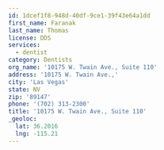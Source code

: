 ```yaml
---
id: 1dcef1f8-948d-40df-9ce1-39f43e64a1dd
first_name: Faranak
last_name: Thomas
license: DDS
services:
  - dentist
category: Dentists
org_name: '10175 W. Twain Ave., Suite 110'
address: '10175 W. Twain Ave.,'
city: 'Las Vegas'
state: NV
zip: '89147'
phone: '(702) 313-2300'
title: '10175 W. Twain Ave., Suite 110'
_geoloc:
  lat: 36.2016
  lng: -115.21
---
```

